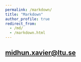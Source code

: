 ```yaml
---
permalink: /markdown/
title: "Markdown"
author_profile: true
redirect_from: 
  - /md/
  - /markdown.html
---
```


## midhun.xavier@ltu.se
